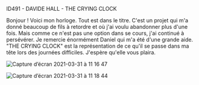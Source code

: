 ID491 - DAVIDE HALL - THE CRYING CLOCK

Bonjour ! Voici mon horloge.
Tout est dans le titre. C'est un projet qui m'a donné beaucoup de fils à retordre et où j'ai voulu abandonner plus d'une fois. Mais comme ce n'est pas une option dans se cours, j'ai continué à persévérer. Je remercie énormément Daniel qui m'a été d'une grande aide. "THE CRYING CLOCK" est la représentation de ce qu'il se passe dans ma tête lors des journées difficiles. J'espère qu'elle vous plaira.


![Capture d’écran 2021-03-31 à 11 16 47](https://user-images.githubusercontent.com/60692982/113121130-9d3cb480-9212-11eb-83a9-392795f42185.png)

![Capture d’écran 2021-03-31 à 11 18 44](https://user-images.githubusercontent.com/60692982/113121473-fb699780-9212-11eb-93e2-0248c9c46f53.png)

 

